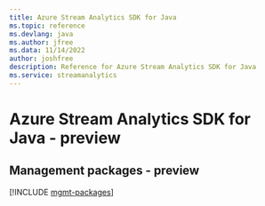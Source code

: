 ```yaml
---
title: Azure Stream Analytics SDK for Java
ms.topic: reference
ms.devlang: java
ms.author: jfree
ms.data: 11/14/2022
author: joshfree
description: Reference for Azure Stream Analytics SDK for Java
ms.service: streamanalytics
---
```

# Azure Stream Analytics SDK for Java - preview

## Management packages - preview
[!INCLUDE [mgmt-packages](stream-analytics-mgmt-index.md)]